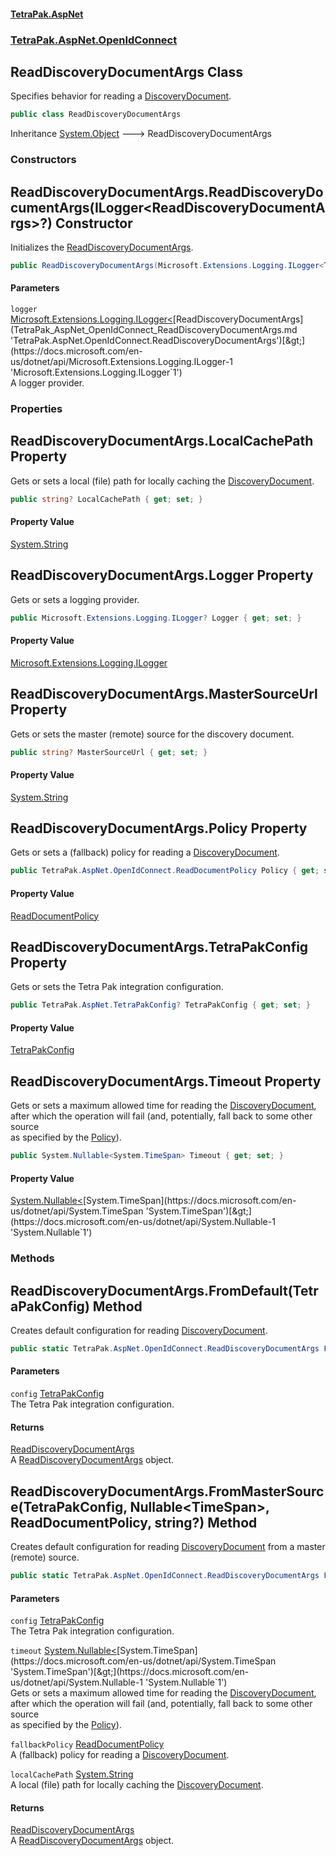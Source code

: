 #### [TetraPak.AspNet](index.md 'index')
### [TetraPak.AspNet.OpenIdConnect](TetraPak_AspNet_OpenIdConnect.md 'TetraPak.AspNet.OpenIdConnect')
## ReadDiscoveryDocumentArgs Class
Specifies behavior for reading a [DiscoveryDocument](TetraPak_AspNet_OpenIdConnect_DiscoveryDocument.md 'TetraPak.AspNet.OpenIdConnect.DiscoveryDocument').  
```csharp
public class ReadDiscoveryDocumentArgs
```

Inheritance [System.Object](https://docs.microsoft.com/en-us/dotnet/api/System.Object 'System.Object') &#129106; ReadDiscoveryDocumentArgs  
### Constructors
<a name='TetraPak_AspNet_OpenIdConnect_ReadDiscoveryDocumentArgs_ReadDiscoveryDocumentArgs(Microsoft_Extensions_Logging_ILogger_TetraPak_AspNet_OpenIdConnect_ReadDiscoveryDocumentArgs__)'></a>
## ReadDiscoveryDocumentArgs.ReadDiscoveryDocumentArgs(ILogger&lt;ReadDiscoveryDocumentArgs&gt;?) Constructor
Initializes the [ReadDiscoveryDocumentArgs](TetraPak_AspNet_OpenIdConnect_ReadDiscoveryDocumentArgs.md 'TetraPak.AspNet.OpenIdConnect.ReadDiscoveryDocumentArgs').  
```csharp
public ReadDiscoveryDocumentArgs(Microsoft.Extensions.Logging.ILogger<TetraPak.AspNet.OpenIdConnect.ReadDiscoveryDocumentArgs>? logger=null);
```
#### Parameters
<a name='TetraPak_AspNet_OpenIdConnect_ReadDiscoveryDocumentArgs_ReadDiscoveryDocumentArgs(Microsoft_Extensions_Logging_ILogger_TetraPak_AspNet_OpenIdConnect_ReadDiscoveryDocumentArgs__)_logger'></a>
`logger` [Microsoft.Extensions.Logging.ILogger&lt;](https://docs.microsoft.com/en-us/dotnet/api/Microsoft.Extensions.Logging.ILogger-1 'Microsoft.Extensions.Logging.ILogger`1')[ReadDiscoveryDocumentArgs](TetraPak_AspNet_OpenIdConnect_ReadDiscoveryDocumentArgs.md 'TetraPak.AspNet.OpenIdConnect.ReadDiscoveryDocumentArgs')[&gt;](https://docs.microsoft.com/en-us/dotnet/api/Microsoft.Extensions.Logging.ILogger-1 'Microsoft.Extensions.Logging.ILogger`1')  
A logger provider.  
  
  
### Properties
<a name='TetraPak_AspNet_OpenIdConnect_ReadDiscoveryDocumentArgs_LocalCachePath'></a>
## ReadDiscoveryDocumentArgs.LocalCachePath Property
Gets or sets a local (file) path for locally caching the [DiscoveryDocument](TetraPak_AspNet_OpenIdConnect_DiscoveryDocument.md 'TetraPak.AspNet.OpenIdConnect.DiscoveryDocument').   
```csharp
public string? LocalCachePath { get; set; }
```
#### Property Value
[System.String](https://docs.microsoft.com/en-us/dotnet/api/System.String 'System.String')
  
<a name='TetraPak_AspNet_OpenIdConnect_ReadDiscoveryDocumentArgs_Logger'></a>
## ReadDiscoveryDocumentArgs.Logger Property
Gets or sets a logging provider.  
```csharp
public Microsoft.Extensions.Logging.ILogger? Logger { get; set; }
```
#### Property Value
[Microsoft.Extensions.Logging.ILogger](https://docs.microsoft.com/en-us/dotnet/api/Microsoft.Extensions.Logging.ILogger 'Microsoft.Extensions.Logging.ILogger')
  
<a name='TetraPak_AspNet_OpenIdConnect_ReadDiscoveryDocumentArgs_MasterSourceUrl'></a>
## ReadDiscoveryDocumentArgs.MasterSourceUrl Property
Gets or sets the master (remote) source for the discovery document.  
```csharp
public string? MasterSourceUrl { get; set; }
```
#### Property Value
[System.String](https://docs.microsoft.com/en-us/dotnet/api/System.String 'System.String')
  
<a name='TetraPak_AspNet_OpenIdConnect_ReadDiscoveryDocumentArgs_Policy'></a>
## ReadDiscoveryDocumentArgs.Policy Property
Gets or sets a (fallback) policy for reading a [DiscoveryDocument](TetraPak_AspNet_OpenIdConnect_DiscoveryDocument.md 'TetraPak.AspNet.OpenIdConnect.DiscoveryDocument').  
```csharp
public TetraPak.AspNet.OpenIdConnect.ReadDocumentPolicy Policy { get; set; }
```
#### Property Value
[ReadDocumentPolicy](TetraPak_AspNet_OpenIdConnect_ReadDocumentPolicy.md 'TetraPak.AspNet.OpenIdConnect.ReadDocumentPolicy')
  
<a name='TetraPak_AspNet_OpenIdConnect_ReadDiscoveryDocumentArgs_TetraPakConfig'></a>
## ReadDiscoveryDocumentArgs.TetraPakConfig Property
Gets or sets the Tetra Pak integration configuration.  
```csharp
public TetraPak.AspNet.TetraPakConfig? TetraPakConfig { get; set; }
```
#### Property Value
[TetraPakConfig](TetraPak_AspNet_TetraPakConfig.md 'TetraPak.AspNet.TetraPakConfig')
  
<a name='TetraPak_AspNet_OpenIdConnect_ReadDiscoveryDocumentArgs_Timeout'></a>
## ReadDiscoveryDocumentArgs.Timeout Property
Gets or sets a maximum allowed time for reading the [DiscoveryDocument](TetraPak_AspNet_OpenIdConnect_DiscoveryDocument.md 'TetraPak.AspNet.OpenIdConnect.DiscoveryDocument'),  
after which the operation will fail (and, potentially, fall back to some other source  
as specified by the [Policy](TetraPak_AspNet_OpenIdConnect_ReadDiscoveryDocumentArgs.md#TetraPak_AspNet_OpenIdConnect_ReadDiscoveryDocumentArgs_Policy 'TetraPak.AspNet.OpenIdConnect.ReadDiscoveryDocumentArgs.Policy')).     
```csharp
public System.Nullable<System.TimeSpan> Timeout { get; set; }
```
#### Property Value
[System.Nullable&lt;](https://docs.microsoft.com/en-us/dotnet/api/System.Nullable-1 'System.Nullable`1')[System.TimeSpan](https://docs.microsoft.com/en-us/dotnet/api/System.TimeSpan 'System.TimeSpan')[&gt;](https://docs.microsoft.com/en-us/dotnet/api/System.Nullable-1 'System.Nullable`1')
  
### Methods
<a name='TetraPak_AspNet_OpenIdConnect_ReadDiscoveryDocumentArgs_FromDefault(TetraPak_AspNet_TetraPakConfig)'></a>
## ReadDiscoveryDocumentArgs.FromDefault(TetraPakConfig) Method
Creates default configuration for reading [DiscoveryDocument](TetraPak_AspNet_OpenIdConnect_DiscoveryDocument.md 'TetraPak.AspNet.OpenIdConnect.DiscoveryDocument').  
```csharp
public static TetraPak.AspNet.OpenIdConnect.ReadDiscoveryDocumentArgs FromDefault(TetraPak.AspNet.TetraPakConfig config);
```
#### Parameters
<a name='TetraPak_AspNet_OpenIdConnect_ReadDiscoveryDocumentArgs_FromDefault(TetraPak_AspNet_TetraPakConfig)_config'></a>
`config` [TetraPakConfig](TetraPak_AspNet_TetraPakConfig.md 'TetraPak.AspNet.TetraPakConfig')  
The Tetra Pak integration configuration.     
  
#### Returns
[ReadDiscoveryDocumentArgs](TetraPak_AspNet_OpenIdConnect_ReadDiscoveryDocumentArgs.md 'TetraPak.AspNet.OpenIdConnect.ReadDiscoveryDocumentArgs')  
A [ReadDiscoveryDocumentArgs](TetraPak_AspNet_OpenIdConnect_ReadDiscoveryDocumentArgs.md 'TetraPak.AspNet.OpenIdConnect.ReadDiscoveryDocumentArgs') object.  
  
<a name='TetraPak_AspNet_OpenIdConnect_ReadDiscoveryDocumentArgs_FromMasterSource(TetraPak_AspNet_TetraPakConfig_System_Nullable_System_TimeSpan__TetraPak_AspNet_OpenIdConnect_ReadDocumentPolicy_string_)'></a>
## ReadDiscoveryDocumentArgs.FromMasterSource(TetraPakConfig, Nullable&lt;TimeSpan&gt;, ReadDocumentPolicy, string?) Method
Creates default configuration for reading [DiscoveryDocument](TetraPak_AspNet_OpenIdConnect_DiscoveryDocument.md 'TetraPak.AspNet.OpenIdConnect.DiscoveryDocument') from a master (remote) source.  
```csharp
public static TetraPak.AspNet.OpenIdConnect.ReadDiscoveryDocumentArgs FromMasterSource(TetraPak.AspNet.TetraPakConfig config, System.Nullable<System.TimeSpan> timeout=null, TetraPak.AspNet.OpenIdConnect.ReadDocumentPolicy fallbackPolicy=TetraPak.AspNet.OpenIdConnect.ReadDocumentPolicy.All, string? localCachePath=null);
```
#### Parameters
<a name='TetraPak_AspNet_OpenIdConnect_ReadDiscoveryDocumentArgs_FromMasterSource(TetraPak_AspNet_TetraPakConfig_System_Nullable_System_TimeSpan__TetraPak_AspNet_OpenIdConnect_ReadDocumentPolicy_string_)_config'></a>
`config` [TetraPakConfig](TetraPak_AspNet_TetraPakConfig.md 'TetraPak.AspNet.TetraPakConfig')  
The Tetra Pak integration configuration.  
  
<a name='TetraPak_AspNet_OpenIdConnect_ReadDiscoveryDocumentArgs_FromMasterSource(TetraPak_AspNet_TetraPakConfig_System_Nullable_System_TimeSpan__TetraPak_AspNet_OpenIdConnect_ReadDocumentPolicy_string_)_timeout'></a>
`timeout` [System.Nullable&lt;](https://docs.microsoft.com/en-us/dotnet/api/System.Nullable-1 'System.Nullable`1')[System.TimeSpan](https://docs.microsoft.com/en-us/dotnet/api/System.TimeSpan 'System.TimeSpan')[&gt;](https://docs.microsoft.com/en-us/dotnet/api/System.Nullable-1 'System.Nullable`1')  
Gets or sets a maximum allowed time for reading the [DiscoveryDocument](TetraPak_AspNet_OpenIdConnect_DiscoveryDocument.md 'TetraPak.AspNet.OpenIdConnect.DiscoveryDocument'),  
after which the operation will fail (and, potentially, fall back to some other source  
as specified by the [Policy](TetraPak_AspNet_OpenIdConnect_ReadDiscoveryDocumentArgs.md#TetraPak_AspNet_OpenIdConnect_ReadDiscoveryDocumentArgs_Policy 'TetraPak.AspNet.OpenIdConnect.ReadDiscoveryDocumentArgs.Policy')).  
  
<a name='TetraPak_AspNet_OpenIdConnect_ReadDiscoveryDocumentArgs_FromMasterSource(TetraPak_AspNet_TetraPakConfig_System_Nullable_System_TimeSpan__TetraPak_AspNet_OpenIdConnect_ReadDocumentPolicy_string_)_fallbackPolicy'></a>
`fallbackPolicy` [ReadDocumentPolicy](TetraPak_AspNet_OpenIdConnect_ReadDocumentPolicy.md 'TetraPak.AspNet.OpenIdConnect.ReadDocumentPolicy')  
A (fallback) policy for reading a [DiscoveryDocument](TetraPak_AspNet_OpenIdConnect_DiscoveryDocument.md 'TetraPak.AspNet.OpenIdConnect.DiscoveryDocument').  
  
<a name='TetraPak_AspNet_OpenIdConnect_ReadDiscoveryDocumentArgs_FromMasterSource(TetraPak_AspNet_TetraPakConfig_System_Nullable_System_TimeSpan__TetraPak_AspNet_OpenIdConnect_ReadDocumentPolicy_string_)_localCachePath'></a>
`localCachePath` [System.String](https://docs.microsoft.com/en-us/dotnet/api/System.String 'System.String')  
A local (file) path for locally caching the [DiscoveryDocument](TetraPak_AspNet_OpenIdConnect_DiscoveryDocument.md 'TetraPak.AspNet.OpenIdConnect.DiscoveryDocument').  
  
#### Returns
[ReadDiscoveryDocumentArgs](TetraPak_AspNet_OpenIdConnect_ReadDiscoveryDocumentArgs.md 'TetraPak.AspNet.OpenIdConnect.ReadDiscoveryDocumentArgs')  
A [ReadDiscoveryDocumentArgs](TetraPak_AspNet_OpenIdConnect_ReadDiscoveryDocumentArgs.md 'TetraPak.AspNet.OpenIdConnect.ReadDiscoveryDocumentArgs') object.  
  
